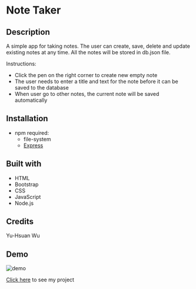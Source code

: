 # Note Taker

## Description
A simple app for taking notes. The user can create, save, delete and update existing notes at any time. All the notes will be stored in db.json file.

Instructions:
* Click the pen on the right corner to create new empty note
* The user needs to enter a title and text for the note before it can be saved to the database
* When user go to other notes, the current note will be saved automatically

## Installation
* npm required:
    * file-system
    * [Express](https://expressjs.com/)

## Built with
* HTML
* Bootstrap
* CSS
* JavaScript
* Node.js

## Credits
Yu-Hsuan Wu

## Demo
![demo](./demo/demo.gif)

[Click here](https://desolate-gorge-66178.herokuapp.com/) to see my project